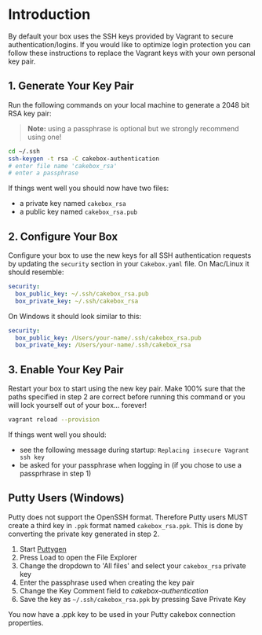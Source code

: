 # Introduction

By default your box uses the SSH keys provided by Vagrant to secure
authentication/logins. If you would like to optimize login protection
you can follow these instructions to replace the Vagrant keys with your own
personal key pair.

## 1. Generate Your Key Pair

Run the following commands on your local machine to generate a 2048 bit RSA
key pair:

> **Note:** using a passphrase is optional but we strongly recommend
> using one!

```bash
cd ~/.ssh
ssh-keygen -t rsa -C cakebox-authentication
# enter file name 'cakebox_rsa'
# enter a passphrase
```

If things went well you should now have two files:

- a private key named ``cakebox_rsa``
- a public key named ``cakebox_rsa.pub``

## 2. Configure Your Box

Configure your box to use the new keys for all SSH
authentication requests by updating the ``security`` section in your
``Cakebox.yaml`` file. On Mac/Linux it should resemble:

```yaml
security:
  box_public_key: ~/.ssh/cakebox_rsa.pub
  box_private_key: ~/.ssh/cakebox_rsa
```

On Windows it should look similar to this:

```yaml
security:
  box_public_key: /Users/your-name/.ssh/cakebox_rsa.pub
  box_private_key: /Users/your-name/.ssh/cakebox_rsa
```

## 3. Enable Your Key Pair

Restart your box to start using the new key pair. Make 100% sure that the
paths specified in step 2 are correct before running this command or
you will lock yourself out of your box... forever!

```bash
vagrant reload --provision
```

If things went well you should:

- see the following message during startup: ``Replacing insecure Vagrant ssh key``
- be asked for your passphrase when logging in (if you
    chose to use a passprhrase in step 1)

## Putty Users (Windows)

Putty does not support the OpenSSH format. Therefore Putty users
MUST create a third key in ``.ppk`` format named ``cakebox_rsa.ppk``. This is done by converting
the private key generated in step 2.

1. Start [Puttygen](http://www.chiark.greenend.org.uk/~sgtatham/putty/download.html)
2. Press Load to open the File Explorer
3. Change the dropdown to 'All files' and select your ``cakebox_rsa`` private key
4. Enter the passphrase used when creating the key pair
5. Change the Key Comment field to *cakebox-authentication*
6. Save the key as ``~/.ssh/cakebox_rsa.ppk`` by pressing Save Private Key

You now have a .ppk key to be used in your Putty cakebox connection properties.
